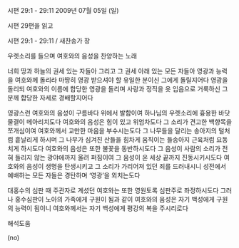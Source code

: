 시편 29:1 - 29:11 
2009년 07월 05일 (일)

시편 29편을 읽고



시편 29:1 - 29:11 / 새찬송가  장


우렛소리를 들으며 여호와의 음성을 찬양하는 노래 


너희 땅과 하늘의 권세 있는 자들아 그리고 그 권세 아래 있는 모든 자들아 
영광과 능력을 여호와께 돌리라 
마땅히 영광 받으셔야 할 유일한 분이신 그에게 돌릴지어다 
영광을 돌리되 여호와의 이름에 합당한 영광을 돌리며
사랑과 정직을 옷 입음으로 거룩하신 그분께 합당한 자세로 경배할지어다

영광스런 여호와의 음성이 구름바다 위에서 발함이여 
하나님의 우렛소리에 흉용한 바닷물결이 메아리치도다 
여호와의 음성은 힘이 있고 위엄차도다 
그 소리가 견고한 백향목을 쪼개심이여 
여호와께서 교만한 마음을 부수시는도다 
그 나무들을 달리는 송아지의 털처럼 흩날리게 하시며 
그 나무가 심겨진 산들을 힘차게 움직이는 들송아지 근육처럼 요동치게 하시도다 
여호와의 음성은 또한 불꽃을 동반하시도다
그 음성이 사람의 소리가 전혀 들리지 않는 광야에까지 울려 퍼짐이여 
그 음성이 온 세상 끝까지 진동시키시도다 
여호와의 음성이 생명을 탄생시키고 그 소리가 가리어져 있던 죄를 드러내시니 
성전에서 예배하는 모든 자들은 경탄하며 ‘영광’을 외치는도다 

대홍수의 심판 때 주관자로 계셨던 여호와는 또한 영원토록 심판주로 좌정하시도다 
그러나 홍수심판이 노아의 가족에게 구원이 됨과 같이 
여호와의 음성은 자기 백성에게 구원의 능력이 됨이니 
여호와께서는 자기 백성에게 평강의 복을 주시리로다

해석도움





(no)